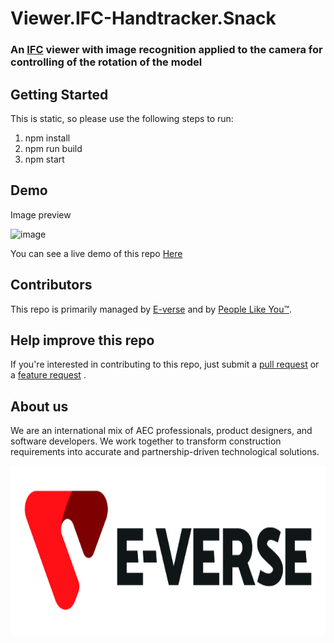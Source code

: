 # Viewer.IFC-Handtracker.Snack

<h3 align="left">An <a href="https://www.buildingsmart.org/standards/bsi-standards/industry-foundation-classes/" target="_blank">IFC</a> viewer with image recognition applied to the camera for controlling of the rotation of the model
<br/>

## Getting Started
This is static, so please use the following steps to run:

1. npm install
2. npm run build
3. npm start
  
## Demo
Image preview

![image](https://user-images.githubusercontent.com/115579683/205162605-f0b9a2ca-1b85-41a8-bfe1-beb4999a3251.png)

You can see a live demo of this repo <a href="https://handgesture.e-verse.com/" target="_blank">Here</a>

## Contributors
This repo is primarily managed by [E-verse](https://www.e-verse.co/) and by [People Like You™](https://github.com/EverseDevelopment/Viewer.IFC-Handtracker.Snack/pulse).

## Help improve this repo
If you're interested in contributing to this repo, just submit a [pull request](https://github.com/EverseDevelopment/Viewer.IFC-Handtracker.Snack/pulls) or a [feature request](https://github.com/EverseDevelopment/Viewer.IFC-Handtracker.Snack/issues) .

## About us ##

We are an international mix of AEC professionals, product designers, and software developers. We work together to transform construction requirements into accurate and partnership-driven technological solutions.

<p align="center" width="100%">
    <a href="https://www.e-verse.com/">
    <img src="https://github.com/EverseDevelopment/DynaForge/blob/main/Assets/e-verse_logo_no%20slogan.jpg" width="732" height="271" align="center">
    </a>
</p>

